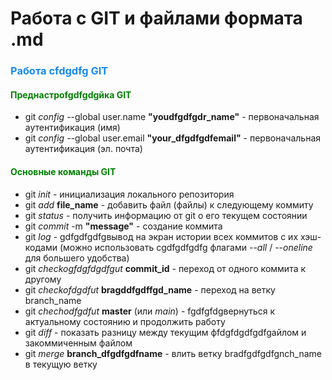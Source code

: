 # Работа с GIT и файлами формата .md

### <font color="#1589F0">Работа сfdgdfg GIT</font>
#### <font color="green">Преднастроfgdfgdgйка GIT</font>

* git *config* --global user.name **"youdfgdfgdr_name"** - первоначальная аутентификация (имя)
* git *config* --global user.email **"your_dfgdfgdfemail"** - первоначальная аутентификация (эл. почта)

#### <font color="green">Основные команды GIT</font>
* git *init* - инициализация локального репозитория
* git *add* **file_name** - добавить файл (файлы) к следующему коммиту
* git *status* - получить информацию от git о его текущем состоянии
* git *commit* -m **"message"** - создание коммита
* git *log* - gdfgdfgdfgвывод на экран истории всех коммитов с их хэш-кодами (можно использовать сgdfgdfgdfg флагами *--all* / *--oneline* для большего удобства)
* git *checkogfdgfdgdfgut* **commit_id** - переход от одного коммита к другому
* git *checkofdgdfut* **bragddfgdffgd_name** - переход на ветку branch_name
* git *chechodfgdfut* **master** (или *main*) - fgdfgfdgвернуться к актуальному состоянию и продолжить работу
* git *diff* - показать разницу между текущим фfdgfdgdfgdfgайлом и закоммиченным файлом
* git *merge* **branch_dfgdfgdfname** - влить ветку bradfgdfgdfgnch_name в текущую ветку
